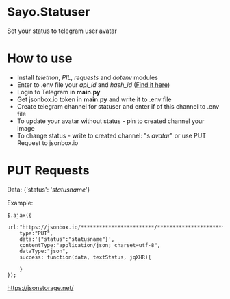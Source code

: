 # Sayo.Statuser
Set your status to telegram user avatar

# How to use

* Install *telethon*, *PIL*, *requests* and *dotenv* modules
* Enter to .env file your *api_id* and *hash_id* ([Find it here](https://my.telegram.org/))
* Login to Telegram in **main.py**
* Get jsonbox.io token in **main.py** and write it to .env file
* Create telegram channel for statuser and enter if of this channel to .env file
* To update your avatar without status - pin to created channel your image 
* To change status - write to created channel: "s *avatar*" or use PUT Request to jsonbox.io

# PUT Requests
Data: {'status': '*statusname*'}

Example: 
```
$.ajax({
    url:"https://jsonbox.io/************************/***********************",
    type:"PUT",
    data:'{"status":"statusname"}',
    contentType:"application/json; charset=utf-8",
    dataType:"json",
    success: function(data, textStatus, jqXHR){
    
    }
});
```
https://jsonstorage.net/
